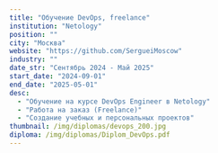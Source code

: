 ```yaml
---
title: "Обучение DevOps, freelance"
institution: "Netology"
position: ""
city: "Москва"
website: "https://github.com/SergueiMoscow"
industry: ""
date_str: "Сентябрь 2024 - Май 2025"
start_date: "2024-09-01"
end_date: "2025-05-01"
desc:
  - "Обучение на курсе DevOps Engineer в Netology"
  - "Работа на заказ (Freelance)"
  - "Создание учебных и персональных проектов"
thumbnail: /img/diplomas/devops_200.jpg
diploma: /img/diplomas/Diplom_DevOps.pdf  
---
```

